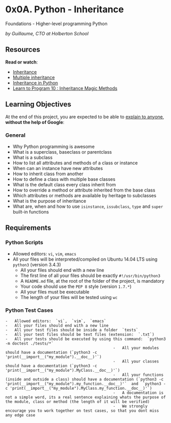 # 0x0A. Python - Inheritance

Foundations - Higher-level programming  Python

_by Guillaume, CTO at Holberton School_

## Resources

**Read or watch**:

-   [Inheritance](https://intranet.hbtn.io/rltoken/E2Bs3bxX8GuSEKuWqswU7g "Inheritance")
-   [Multiple inheritance](https://intranet.hbtn.io/rltoken/auwnZOKkBZ97JaLtrMryuA "Multiple inheritance")
-   [Inheritance in Python](https://intranet.hbtn.io/rltoken/ycewwwPmDpXqRp2R1FW51w "Inheritance in Python")
-   [Learn to Program 10 : Inheritance Magic Methods](https://intranet.hbtn.io/rltoken/F8LUzmvPI4yur1Z37ZM1fQ "Learn to Program 10 : Inheritance Magic Methods")

## Learning Objectives

At the end of this project, you are expected to be able to  [explain to anyone](https://intranet.hbtn.io/rltoken/Q_ghM0TZb99Dr6cesCoy3g "explain to anyone"),  **without the help of Google**:

### General

-   Why Python programming is awesome
-   What is a superclass, baseclass or parentclass
-   What is a subclass
-   How to list all attributes and methods of a class or instance
-   When can an instance have new attributes
-   How to inherit class from another
-   How to define a class with multiple base classes
-   What is the default class every class inherit from
-   How to override a method or attribute inherited from the base class
-   Which attributes or methods are available by heritage to subclasses
-   What is the purpose of inheritance
-   What are, when and how to use  `isinstance`,  `issubclass`,  `type`  and  `super`  built-in functions

## Requirements

### Python Scripts

-   Allowed editors:  `vi`,  `vim`,  `emacs`
-   All your files will be interpreted/compiled on Ubuntu 14.04 LTS using  `python3`  (version 3.4.3)
	-   All your files should end with a new line
	-   The first line of all your files should be exactly  `#!/usr/bin/python3`
	-   A  `README.md`  file, at the root of the folder of the project, is mandatory
	-   Your code should use the  `PEP 8`  style (version  `1.7.*`)
	-   All your files must be executable
	-   The length of your files will be tested using  `wc`

### Python Test Cases

	-   Allowed editors:  `vi`,  `vim`,  `emacs`
	-   All your files should end with a new line
	-   All your test files should be inside a folder  `tests`
	-   All your test files should be text files (extension:  `.txt`)
	-   All your tests should be executed by using this command:  `python3 -m doctest ./tests/*`
												   -   All your modules should have a documentation (`python3 -c 'print(__import__("my_module").__doc__)'`)
												   -   All your classes should have a documentation (`python3 -c 'print(__import__("my_module").MyClass.__doc__)'`)
												   -   All your functions (inside and outside a class) should have a documentation (`python3 -c 'print(__import__("my_module").my_function.__doc__)'`  and  `python3 -c 'print(__import__("my_module").MyClass.my_function.__doc__)'`)
												   -   A documentation is not a simple word, its a real sentence explaining whats the purpose of the module, class or method (the length of it will be verified)
												   -   We strongly encourage you to work together on test cases, so that you dont miss any edge case
